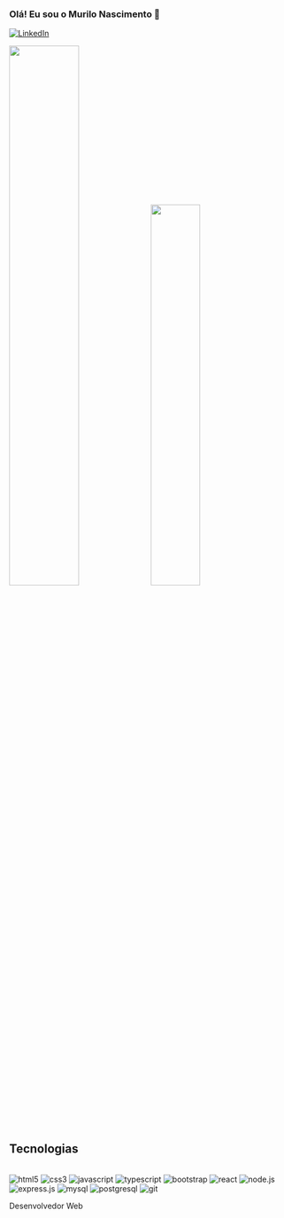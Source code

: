 ### Olá! Eu sou o Murilo Nascimento 👋

[![LinkedIn](https://img.shields.io/badge/LinkedIn-0077B5?style=for-the-badge&logo=linkedin&logoColor=white)](https://www.linkedin.com/in/murilo-nascimento-0388b4249/)

<div>
 <img width="50%" src="https://github-readme-stats.vercel.app/api?username=Muril021&show_icons=true&theme=dark">
 <img width="42%" src="https://github-readme-stats.vercel.app/api/top-langs/?username=Muril021&layout=compact">
</div>

## Tecnologias

<div style="display: inline-block"><br/>
  <img aling="center" alt="html5" src="https://img.shields.io/badge/HTML5-E34F26?style=for-the-badge&logo=html5&logoColor=white"/>
  <img aling="center" alt="css3" src="https://img.shields.io/badge/CSS3-1572B6?style=for-the-badge&logo=css3&logoColor=white"/>
  <img aling="center" alt="javascript" src="https://img.shields.io/badge/JavaScript-F7DF1E?style=for-the-badge&logo=javascript&logoColor=black"/>
  <img aling="center" alt="typescript" src="https://img.shields.io/badge/TypeScript-007ACC?style=for-the-badge&logo=typescript&logoColor=white"/>
  <img aling="center" alt="bootstrap" src="https://img.shields.io/badge/-boostrap-0D1117?style=for-the-badge&logo=bootstrap&labelColor=0D1117"/>
  <img aling="center" alt="react" src="https://img.shields.io/badge/React-20232A?style=for-the-badge&logo=react&logoColor=61DAFB"/>
  <img aling="center" alt="node.js" src="https://img.shields.io/badge/Node.js-43853D?style=for-the-badge&logo=node.js&logoColor=white"/>
  <img aling="center" alt="express.js" src="https://img.shields.io/badge/express.js-%23404d59.svg?style=for-the-badge&logo=express&logoColor=%2361DAFB"/>
  <img aling="center" alt="mysql" src="https://img.shields.io/badge/MySQL-00000F?style=for-the-badge&logo=mysql&logoColor=white"/>
  <img aling="center" alt="postgresql" src="https://img.shields.io/badge/PostgreSQL-000?style=for-the-badge&logo=postgresql"/>
  <img aling="center" alt="git" src="https://img.shields.io/badge/GIT-E44C30?style=for-the-badge&logo=git&logoColor=white"/>
</div><br/>

Desenvolvedor Web
